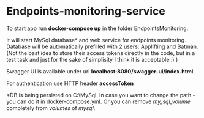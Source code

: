# Endpoints-monitoring-service

To start app run  **docker-compose up** in the folder EndpointsMonitoring.

It will start MySql database* and web service for endpoints monitoring. Database will be automatically prefilled with 2 users: Applifting and Batman. 
(Not the bast idea to store their access tokens directly in the code, but in a test task and just for the sake of simplisity I think it is acceptable :) )

Swagger UI is available under url **localhost:8080/swagger-ui/index.html** 

For authentication use HTTP header **accessToken**

\*DB is being persisted on C:\MySql. In case you want to change the path - you can do it in docker-compose.yml. Or you can remove *my_sql_volume* completely from *volumes* of *mysql*.
